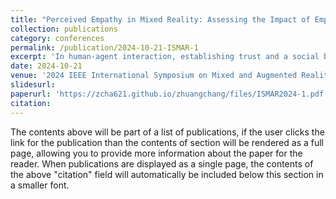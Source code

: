 ```yaml
---
title: "Perceived Empathy in Mixed Reality: Assessing the Impact of Empathic Agents’ Awareness of User Physiological States"
collection: publications
category: conferences
permalink: /publication/2024-10-21-ISMAR-1
excerpt: 'In human-agent interaction, establishing trust and a social bond with the agent is crucial to improving communication quality and performance in collaborative tasks. This paper investigates how a Mixed Reality Agent’s (MiRA) ability to acknowledge a user’s physiological state affects perceptions such as empathy, social connectedness, presence, and trust. In a within-subject study with 24 subjects, we varied the companion agent’s awareness during a mixed-reality first-person shooting game. Three agents provided feedback based on the users’ physiological states: (1) No Awareness Agent (NAA), which did not acknowledge the user’s physiological state; (2) Random Awareness Agent (RAA), offering feedback with varying accuracy; and (3) Accurate Awareness Agent (AAA), which provided consistently accurate feedback. Subjects reported higher scores on perceived empathy, social connectedness, presence, and trust with AAA compared to RAA and NAA. Interestingly, despite exceeding NAA in perception scores, RAA was the least favored as a companion. The findings and implications for the design of MiRA interfaces are discussed, along with the limitations of the study and directions for future work.'
date: 2024-10-21
venue: '2024 IEEE International Symposium on Mixed and Augmented Reality (ISMAR)'
slidesurl: 
paperurl: 'https://zcha621.github.io/zhuangchang/files/ISMAR2024-1.pdf'
citation: 
---
```


The contents above will be part of a list of publications, if the user clicks the link for the publication than the contents of section will be rendered as a full page, allowing you to provide more information about the paper for the reader. When publications are displayed as a single page, the contents of the above "citation" field will automatically be included below this section in a smaller font.